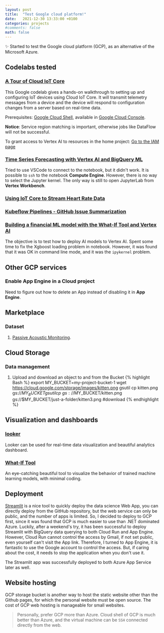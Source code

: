 ```yaml
---
layout: post
title:  "Test Google cloud platform!"
date:   2021-12-30 13:33:00 +0100
categories: projects
#comments: false
math: false
---
```


:sparkles: Started to test the Google cloud platform (GCP), as an alternative of the Microsoft Azure.

## Codelabs tested

### [A Tour of Cloud IoT Core](https://codelabs.developers.google.com/codelabs/cloud-iot-core-overview#0)

This Google codelab gives a hands-on walkthrough to setting up and configuring IoT devices using Cloud IoT Core. It will transmit telemetry messages from a device and the device will respond to configuration changes from a server based on real-time data.

Prerequisites: [Google Cloud Shell](https://cloud.google.com/shell/docs/), available in [Google Cloud Console](https://console.cloud.google.com/home/dashboard).

**Notice**: Service region matching is important, otherwise jobs like DataFlow will not be successful.

To grant access to Vertex AI to resources in the home project: [Go to the IAM page](https://console.cloud.google.com/iam-admin/iam?_ga=2.20264696.1350552028.1640899612-1010719289.1640897938)

### [Time Series Forecasting with Vertex AI and BigQuery ML](https://codelabs.developers.google.com/codelabs/time-series-forecasting-with-cloud-ai-platform?hl=en#0)

Tried to use VSCode to connect to the notebook, but it didn't work. It is possible to `ssh` to the notebook **Compute Engine**. However, there is no way to select the Jupyter kernel. The only way is still to open JupyterLab from **Vertex Workbench**.


### [Using IoT Core to Stream Heart Rate Data](https://codelabs.developers.google.com/codelabs/iotcore-heartrate?hl=en#8)

### [Kubeflow Pipelines - GitHub Issue Summarization](https://codelabs.developers.google.com/codelabs/cloud-kubeflow-pipelines-gis?hl=en)

### [Building a financial ML model with the What-If Tool and Vertex AI](https://codelabs.developers.google.com/vertex-xgb-wit?hl=en#0)

The objective is to test how to deploy AI models to Vertex AI.
Spent some time to fix the Xgboost loading problem in notebook. However, it was found that it was OK in command line mode, and it was the `ipykernel` problem.



## Other GCP services
### Enable App Engine in a Cloud project

Need to figure out how to delete an App instead of disabling it in **App Engine**.


## Marketplace
### Dataset

1. [Passive Acoustic Monitoring](https://console.cloud.google.com/marketplace/product/noaa-public/passive_acoustic_monitoring?project=true-kite-336709).


## Cloud Storage
### Data management
1. Upload and download an object to and from the Bucket
{% highlight Bash %}
export MY_BUCKET=my-project-bucket-1
wget https://cloud.google.com/storage/images/kitten.png
gsutil cp kitten.png gs://$MY_BUCKET
gsutil cp \
    gs://$MY_BUCKET/kitten.png \
    gs://$MY_BUCKET/just-a-folder/kitten3.png #download
{% endhighlight %}

## Visualization and dashboards
### [looker](https://looker.com/)
Looker can be used for real-time data visualization and beautiful analytics dashboard.

### [What-If Tool](https://pair-code.github.io/what-if-tool/)

An eye-catching beautiful tool to visualize the behavior of trained machine learning models, with minimal coding.

## Deployment
[Streamlit](https://streamlit.io) is a nice tool to quickly deploy the data science Web App, you can directly deploy from the GitHub repository, but the web service can only be public, and the number of apps is limited. So, I decided to deploy to GCP first, since it was found that GCP is much easier to use than .NET dominated Azure. Luckily, after a weekend's try, it has been successful to deploy Streamlit with BigQuery data querying to both Cloud Run and App Engine. However, Cloud Run cannot control the access by Gmail, if not set public, even yourself can't visit the App link. Therefore, I turned to App Engine, it is fantastic to use the Google account to control the access. But, if caring about the cost, it needs to stop the application when you don't use it.

The Streamlit app was successfully deployed to both Azure App Service later as well.

## Website hosting
GCP storage bucket is another way to host the static website other than the Github pages, for which the personal website must be open source. The cost of GCP web hosting is manageable for small websites. 

> Personally, prefer GCP more than Azure. Cloud shell of GCP is much better than Azure, and the virtual machine can be `SSH` connected directly from the web.